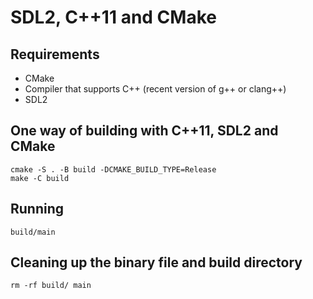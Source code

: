 SDL2, C++11 and CMake
=====================

Requirements
------------

* CMake
* Compiler that supports C++ (recent version of g++ or clang++)
* SDL2

One way of building with C++11, SDL2 and CMake
----------------------------------------------

    cmake -S . -B build -DCMAKE_BUILD_TYPE=Release
    make -C build

Running
-------

    build/main

Cleaning up the binary file and build directory
-----------------------------------------------

    rm -rf build/ main
